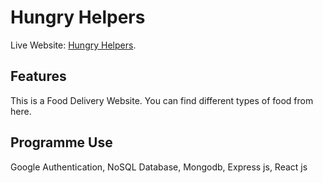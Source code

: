 # Hungry Helpers

Live Website: [Hungry Helpers](https://hungry-helpers.web.app).

## Features

This is a Food Delivery Website. You can find different types of food from here.

## Programme Use

Google Authentication, NoSQL Database, Mongodb, Express js, React js
